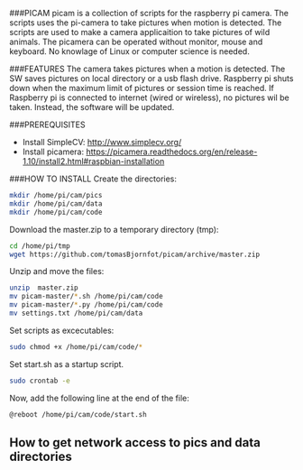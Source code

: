 ###PICAM
picam is a collection of scripts for the raspberry pi camera. The scripts uses the pi-camera to take pictures when motion is detected. The scripts are used to make a camera applicaition to take pictures of wild animals. The picamera can be operated without monitor, mouse and keyboard. No knowlage of Linux or computer science is needed.

###FEATURES
The camera takes pictures when a motion is detected. The SW saves pictures on local directory or a usb flash drive. Raspberry pi shuts down when the maximum limit of pictures or session time is reached. If Raspberry pi is connected to internet (wired or wireless), no pictures wil be taken. Instead, the software will be updated.

###PREREQUISITES
* Install SimpleCV: http://www.simplecv.org/
* Install picamera: https://picamera.readthedocs.org/en/release-1.10/install2.html#raspbian-installation 

###HOW TO INSTALL
Create the directories:
```bash
mkdir /home/pi/cam/pics
mkdir /home/pi/cam/data
mkdir /home/pi/cam/code
```
Download the master.zip to a temporary directory (tmp):
```bash
cd /home/pi/tmp
wget https://github.com/tomasBjornfot/picam/archive/master.zip
```
Unzip and move the files:
```bash
unzip  master.zip
mv picam-master/*.sh /home/pi/cam/code
mv picam-master/*.py /home/pi/cam/code
mv settings.txt /home/pi/cam/data
```
Set scripts as excecutables:
```bash
sudo chmod +x /home/pi/cam/code/*
```
Set start.sh as a startup script. 
```bash
sudo crontab -e
```
Now, add the following line at the end of the file: 
```bash
@reboot /home/pi/cam/code/start.sh 
```
## How to get network access to pics and data directories

